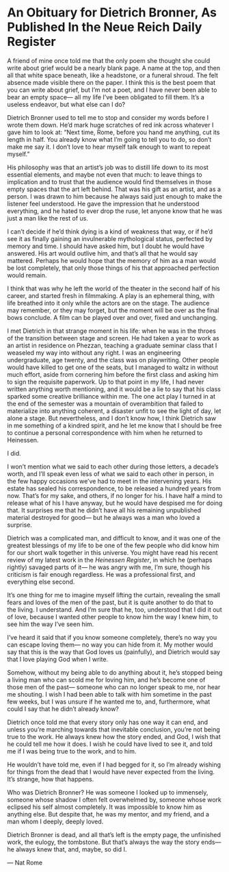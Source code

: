 # An Obituary for Dietrich Bronner, As Published In the Neue Reich Daily Register

A friend of mine once told me that the only poem she thought she could write about grief would be a nearly blank page. A name at the top, and then all that white space beneath, like a headstone, or a funeral shroud. The felt absence made visible there on the paper. I think this is the best poem that you can write about grief, but I’m not a poet, and I have never been able to bear an empty space— all my life I’ve been obligated to fill them. It’s a useless endeavor, but what else can I do? 

Dietrich Bronner used to tell me to stop and consider my words before I wrote them down. He’d mark huge scratches of red ink across whatever I gave him to look at: “Next time, Rome, before you hand me anything, cut its length in half. You already know what I’m going to tell you to do, so don’t make me say it. I don’t love to hear myself talk enough to want to repeat myself.”

His philosophy was that an artist’s job was to distill life down to its most essential elements, and maybe not even that much: to leave things to implication and to trust that the audience would find themselves in those empty spaces that the art left behind. That was his gift as an artist, and as a person. I was drawn to him because he always said just enough to make the listener feel understood. He gave the impression that he understood everything, and he hated to ever drop the ruse, let anyone know that he was just a man like the rest of us.

I can’t decide if he’d think dying is a kind of weakness that way, or if he’d see it as finally gaining an invulnerable mythological status, perfected by memory and time. I should have asked him, but I doubt he would have answered. His art would outlive him, and that’s all that he would say mattered. Perhaps he would hope that the memory of him as a man would be lost completely, that only those things of his that approached perfection would remain. 

I think that was why he left the world of the theater in the second half of his career, and started fresh in filmmaking. A play is an ephemeral thing, with life breathed into it only while the actors are on the stage. The audience may remember, or they may forget, but the moment will be over as the final bows conclude. A film can be played over and over, fixed and unchanging.

I met Dietrich in that strange moment in his life: when he was in the throes of the transition between stage and screen. He had taken a year to work as an artist in residence on Phezzan, teaching a graduate seminar class that I weaseled my way into without any right. I was an engineering undergraduate, age twenty, and the class was on playwriting. Other people would have killed to get one of the seats, but I managed to waltz in without much effort, aside from cornering him before the first class and asking him to sign the requisite paperwork. Up to that point in my life, I had never written anything worth mentioning, and it would be a lie to say that his class sparked some creative brilliance within me. The one act play I turned in at the end of the semester was a mountain of overambition that failed to materialize into anything coherent, a disaster unfit to see the light of day, let alone a stage. But nevertheless, and I don’t know how, I think Dietrich saw in me something of a kindred spirit, and he let me know that I should be free to continue a personal correspondence with him when he returned to Heinessen.

I did.

I won’t mention what we said to each other during those letters, a decade’s worth, and I’ll speak even less of what we said to each other in person, in the few happy occasions we’ve had to meet in the intervening years. His estate has sealed his correspondence, to be released a hundred years from now. That’s for my sake, and others, if no longer for his. I have half a mind to release what of his I have anyway, but he would have despised me for doing that. It surprises me that he didn’t have all his remaining unpublished material destroyed for good— but he always was a man who loved a surprise.

Dietrich was a complicated man, and difficult to know, and it was one of the greatest blessings of my life to be one of the few people who did know him for our short walk together in this universe. You might have read his recent review of my latest work in the *Heinessen Register*, in which he \(perhaps rightly\) savaged parts of it— he was angry with me, I’m sure, though his criticism is fair enough regardless. He was a professional first, and everything else second. 

It’s one thing for me to imagine myself lifting the curtain, revealing the small fears and loves of the men of the past, but it is quite another to do that to the living. I understand. And I’m sure that he, too, understood that I did it out of love, because I wanted other people to know him the way I knew him, to see him the way I’ve seen him.

I’ve heard it said that if you know someone completely, there’s no way you can escape loving them— no way you can hide from it. My mother would say that this is the way that God loves us \(painfully\), and Dietrich would say that I love playing God when I write.

Somehow, without my being able to do anything about it, he’s stopped being a living man who can scold me for loving him, and he’s become one of those men of the past— someone who can no longer speak to me, nor hear me shouting. I wish I had been able to talk with him sometime in the past few weeks, but I was unsure if he wanted me to, and, furthermore, what could I say that he didn’t already know?

Dietrich once told me that every story only has one way it can end, and unless you’re marching towards that inevitable conclusion, you’re not being true to the work. He always knew how the story ended, and God, I wish that he could tell me how it does. I wish he could have lived to see it, and told me if I was being true to the work, and to him.

He wouldn’t have told me, even if I had begged for it, so I’m already wishing for things from the dead that I would have never expected from the living. It’s strange, how that happens.

Who was Dietrich Bronner? He was someone I looked up to immensely, someone whose shadow I often felt overwhelmed by, someone whose work eclipsed his self almost completely. It was impossible to know him as anything else. But despite that, he was my mentor, and my friend, and a man whom I deeply, deeply loved.

Dietrich Bronner is dead, and all that’s left is the empty page, the unfinished work, the eulogy, the tombstone. But that’s always the way the story ends— he always knew that, and, maybe, so did I.

— Nat Rome

